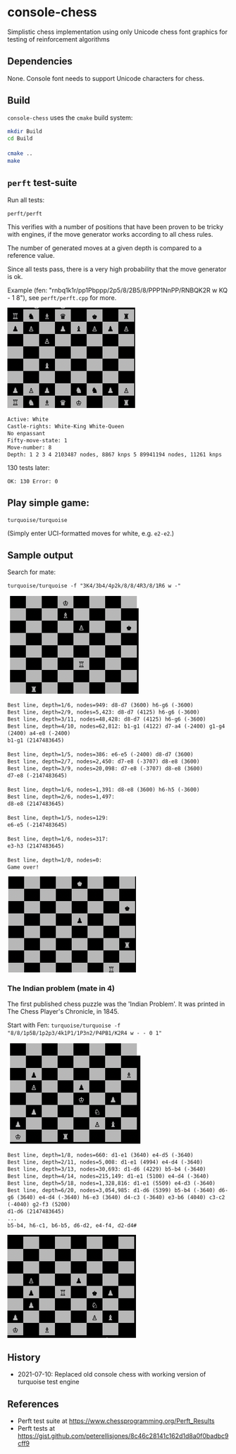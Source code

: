 # console-chess

Simplistic chess implementation using only Unicode chess font graphics for testing of reinforcement algorithms

## Dependencies

None. Console font needs to support Unicode characters for chess.

## Build

`console-chess` uses the `cmake` build system:

```bash
mkdir Build
cd Build

cmake ..
make
```

## `perft` test-suite

Run all tests:
```
perft/perft
```

This verifies with a number of positions that have been proven to be tricky with engines,
if the move generator works according to all chess rules.

The number of generated moves at a given depth is compared to a reference value.

Since all tests pass, there is a very high probability that the move generator is ok.

Example (fen: "rnbq1k1r/pp1Pbppp/2p5/8/2B5/8/PPP1NnPP/RNBQK2R w KQ - 1 8"), see `perft/perft.cpp`
for more.

![](https://raw.githubusercontent.com/domschl/console-chess/master/doc/resources/strangebugs.png)
```
Active: White
Castle-rights: White-King White-Queen
No enpassant
Fifty-move-state: 1
Move-number: 8
Depth: 1 2 3 4 2103487 nodes, 8867 knps 5 89941194 nodes, 11261 knps
```
130 tests later:
```
OK: 130 Error: 0
```

## Play simple game:

```
turquoise/turquoise
```
(Simply enter UCI-formatted moves for white, e.g. `e2-e2`.)

## Sample output

Search for mate:
```
turquoise/turquoise -f "3K4/3b4/4p2k/8/8/4R3/8/1R6 w -"
```

![](https://raw.githubusercontent.com/domschl/console-chess/master/doc/resources/pos1.png)

```
Best line, depth=1/6, nodes=949: d8-d7 (3600) h6-g6 (-3600)
Best line, depth=2/9, nodes=5,423: d8-d7 (4125) h6-g6 (-3600)
Best line, depth=3/11, nodes=48,428: d8-d7 (4125) h6-g6 (-3600)
Best line, depth=4/10, nodes=62,812: b1-g1 (4122) d7-a4 (-2400) g1-g4 (2400) a4-e8 (-2400)
b1-g1 (2147483645)

Best line, depth=1/5, nodes=386: e6-e5 (-2400) d8-d7 (3600)
Best line, depth=2/7, nodes=2,450: d7-e8 (-3707) d8-e8 (3600)
Best line, depth=3/9, nodes=20,098: d7-e8 (-3707) d8-e8 (3600)
d7-e8 (-2147483645)

Best line, depth=1/6, nodes=1,391: d8-e8 (3600) h6-h5 (-3600)
Best line, depth=2/6, nodes=1,497:
d8-e8 (2147483645)

Best line, depth=1/5, nodes=129:
e6-e5 (-2147483645)

Best line, depth=1/6, nodes=317:
e3-h3 (2147483645)

Best line, depth=1/0, nodes=0:
Game over!
```

![](https://raw.githubusercontent.com/domschl/console-chess/master/doc/resources/pos2.png)

### The Indian problem (mate in 4)
The first published chess puzzle was the 'Indian Problem'. It was printed in The Chess Player's Chronicle, in 1845. 

Start with Fen: `turquoise/turquoise -f "8/8/1p5B/1p2p3/4k1P1/1P3n2/P4PB1/K2R4 w - - 0 1"`

![](https://raw.githubusercontent.com/domschl/console-chess/master/doc/resources/indian-problem-mate-4.png)

```
Best line, depth=1/8, nodes=660: d1-e1 (3640) e4-d5 (-3640)
Best line, depth=2/11, nodes=5,008: d1-e1 (4994) e4-d4 (-3640)
Best line, depth=3/13, nodes=30,693: d1-d6 (4229) b5-b4 (-3640)
Best line, depth=4/14, nodes=215,149: d1-e1 (5100) e4-d4 (-3640)
Best line, depth=5/18, nodes=1,328,816: d1-e1 (5509) e4-d3 (-3640)
Best line, depth=6/20, nodes=3,054,985: d1-d6 (5399) b5-b4 (-3640) d6-g6 (3640) e4-d4 (-3640) h6-e3 (3640) d4-c3 (-3640) e3-b6 (4040) c3-c2 (-4040) g2-f3 (5200)
d1-d6 (2147483645)
...
b5-b4, h6-c1, b6-b5, d6-d2, e4-f4, d2-d4#
```

![](https://raw.githubusercontent.com/domschl/console-chess/master/doc/resources/indian-problem-end.png)

## History

* 2021-07-10: Replaced old console chess with working version of turquoise test engine

## References

* Perft test suite at https://www.chessprogramming.org/Perft_Results
* Perft tests at https://gist.github.com/peterellisjones/8c46c28141c162d1d8a0f0badbc9cff9

